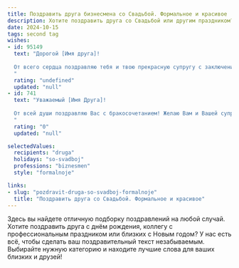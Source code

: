 ```yaml
---
title: Поздравить друга бизнесмена со Свадьбой. Формальное и красивое
description: Хотите поздравить друга со Свадьбой или другим праздником? Наш ИИ создаст незабываемое поздравление, а вы обязательно выделитесь среди других.  
date: 2024-10-15
tags: second tag
wishes:
- id: 95149
  text: "Дорогой [Имя друга]!
  
  От всего сердца поздравляю тебя и твою прекрасную супругу с заключением брака! Желаю вам крепкой и счастливой семейной жизни, полного взаимопонимания и неиссякаемой любви. Пусть ваш союз будет прочным и надежным, как успешный бизнес, который вы, будучи опытным бизнесменом, умеете строить.  Пусть каждый день вашей совместной жизни будет наполнен радостью, счастьем и благополучием.  Горько!
  "
  rating: "undefined"
  updated: "null"
- id: 741
  text: "Уважаемый [Имя Друга]!
  
  От всей души поздравляю Вас с бракосочетанием! Желаю Вам и Вашей супруге крепкого здоровья, неиссякаемого взаимопонимания, семейного благополучия и счастья. Пусть Ваш семейный очаг всегда горит ярким пламенем любви, согревая и даря уют на долгие годы.
  "
  rating: "0"
  updated: "null"

selectedValues:
  recipients: "druga"
  holidays: "so-svadboj"
  professions: "biznesmen"
  style: "formalnoje"

links:
- slug: "pozdravit-druga-so-svadboj-formalnoje"
  title: "Поздравить друга со Свадьбой. Формальное и красивое"
---
```


Здесь вы найдете отличную подборку поздравлений на любой случай. 
Хотите поздравить друга с днём рождения, коллегу с профессиональным праздником или близких с Новым годом? У нас есть всё, чтобы сделать ваш поздравительный текст незабываемым. Выбирайте нужную категорию и находите лучшие слова для ваших близких и друзей!
